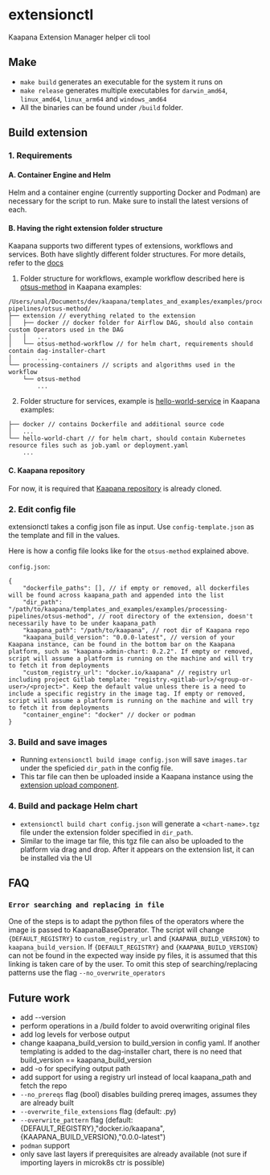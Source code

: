 # extensionctl

Kaapana Extension Manager helper cli tool

## Make 

- `make build` generates an executable for the system it runs on
- `make release` generates multiple executables for `darwin_amd64`, `linux_amd64`,  `linux_arm64` and `windows_amd64`
- All the binaries can be found under `/build` folder.

## Build extension

### 1. Requirements

#### A. Container Engine and Helm
Helm and a container engine (currently supporting Docker and Podman) are necessary for the script to run. Make sure to install the latest versions of each.

#### B. Having the right extension folder structure

Kaapana supports two different types of extensions, workflows and services. Both have slightly different folder structures. For more details, refer to the [docs](https://kaapana.readthedocs.io/en/stable/user_guide/extensions.html)

1. Folder structure for workflows, example workflow described here is [otsus-method](https://github.com/kaapana/kaapana/tree/develop/templates_and_examples/examples/processing-pipelines/otsus-method) in Kaapana examples:
```
/Users/unal/Documents/dev/kaapana/templates_and_examples/examples/processing-pipelines/otsus-method/
├── extension // everything related to the extension
│   ├── docker // docker folder for Airflow DAG, should also contain custom Operators used in the DAG
│   │   ...
│   └── otsus-method-workflow // for helm chart, requirements should contain dag-installer-chart 
│       ...
└── processing-containers // scripts and algorithms used in the workflow
    └── otsus-method
        ...
```
2. Folder structure for services, example is [hello-world-service](https://github.com/kaapana/kaapana/tree/develop/templates_and_examples/examples/services/hello-world) in Kaapana examples:
```
├── docker // contains Dockerfile and additional source code
│   ...
└── hello-world-chart // for helm chart, should contain Kubernetes resource files such as job.yaml or deployment.yaml
    ...
```

#### C. Kaapana repository
For now, it is required that [Kaapana repository](https://github.com/kaapana/kaapana) is already cloned.



### 2. Edit config file

extensionctl takes a config json file as input. Use `config-template.json` as the template and fill in the values.

Here is how a config file looks like for the `otsus-method` explained above.

`config.json`:
```
{
    "dockerfile_paths": [], // if empty or removed, all dockerfiles will be found across kaapana_path and appended into the list
    "dir_path": "/path/to/kaapana/templates_and_examples/examples/processing-pipelines/otsus-method", // root directory of the extension, doesn't necessarily have to be under kaapana_path
    "kaapana_path": "/path/to/kaapana", // root dir of Kaapana repo
    "kaapana_build_version": "0.0.0-latest", // version of your Kaapana instance, can be found in the bottom bar on the Kaapana platform, such as "kaapana-admin-chart: 0.2.2". If empty or removed, script will assume a platform is running on the machine and will try to fetch it from deployments
    "custom_registry_url": "docker.io/kaapana" // registry url including project Gitlab template: "registry.<gitlab-url>/<group-or-user>/<project>". Keep the default value unless there is a need to include a specific registry in the image tag. If empty or removed, script will assume a platform is running on the machine and will try to fetch it from deployments
    "container_engine": "docker" // docker or podman
}
```

### 3. Build and save images
* Running `extensionctl build image config.json` will save `images.tar` under the speficied `dir_path` in the config file.
* This tar file can then be uploaded inside a Kaapana instance using the [extension upload component](https://kaapana.readthedocs.io/en/latest/user_guide/extensions.html#uploading-extensions-to-the-platform).

### 4. Build and package Helm chart
* `extensionctl build chart config.json` will generate a `<chart-name>.tgz` file under the extension folder specified in `dir_path`.
* Similar to the image tar file, this tgz file can also be uploaded to the platform via drag and drop. After it appears on the extension list, it can be installed via the UI

## FAQ

### `Error searching and replacing in file`
One of the steps is to adapt the python files of the operators where the image is passed to KaapanaBaseOperator. The script will change `{DEFAULT_REGISTRY}` to `custom_registry_url` and `{KAAPANA_BUILD_VERSION}` to `kaapana_build_version`. If `{DEFAULT_REGISTRY}` and `{KAAPANA_BUILD_VERSION}` can not be found in the expected way inside py files, it is assumed that this linking is taken care of by the user. To omit this step of searching/replacing patterns use the flag `--no_overwrite_operators`


## Future work

- add --version
- perform operations in a /build folder to avoid overwriting original files
- add log levels for verbose output
- change kaapana_build_version to build_version in config yaml. If another templating is added to the dag-installer chart, there is no need that build_version == kaapana_build_version
- add -o for specifying output path
- add support for using a registry url instead of local kaapana_path and fetch the repo
- `--no_prereqs` flag (bool) disables building prereq images, assumes they are already built
- `--overwrite_file_extensions` flag (default: .py)
- `--overwrite_pattern` flag (default: {DEFAULT_REGISTRY},"docker.io/kaapana",{KAAPANA_BUILD_VERSION},"0.0.0-latest")
- `podman` support
- only save last layers if prerequisites are already available (not sure if importing layers in microk8s ctr is possible)
